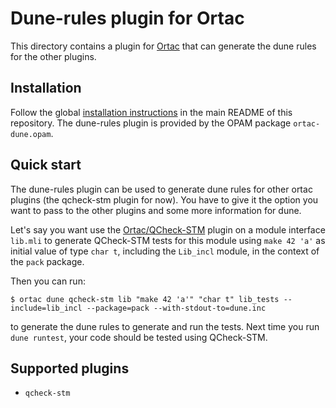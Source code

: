 # Dune-rules plugin for Ortac

This directory contains a plugin for [Ortac] that can generate the dune rules
for the other plugins.

[Ortac]: ../../README.md

## Installation

Follow the global [installation instructions] in the main README of
this repository. The dune-rules plugin is provided by the OPAM package
`ortac-dune.opam`.

[installation instructions]: ../../README.md#installation

## Quick start

The dune-rules plugin can be used to generate dune rules for other ortac
plugins (the qcheck-stm plugin for now). You have to give it the option you want to
pass to the other plugins and some more information for dune.

Let's say you want use the [Ortac/QCheck-STM] plugin on a module interface
`lib.mli` to generate QCheck-STM tests for this module using `make 42 'a'` as
initial value of type `char t`, including the `Lib_incl` module, in the context
of the `pack` package.

Then you can run:

```shell
$ ortac dune qcheck-stm lib "make 42 'a'" "char t" lib_tests --include=lib_incl --package=pack --with-stdout-to=dune.inc
```

to generate the dune rules to generate and run the tests. Next time you run
`dune runtest`, your code should be tested using QCheck-STM.

[Ortac/QCheck-STM]: ../qcheck-stm/README.md

## Supported plugins

- `qcheck-stm`
